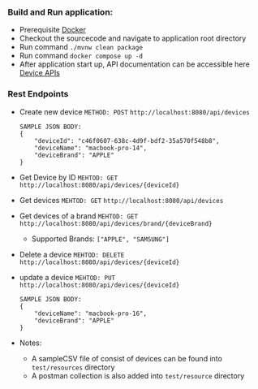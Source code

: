 ### Build and Run application:
* Prerequisite [Docker](https://www.docker.com/) 
* Checkout the sourcecode and navigate to application root directory
* Run command `./mvnw clean package`
* Run command `docker compose up -d`
* After application start up, API documentation can be accessible here [Device APIs](http://localhost:8080/swagger-ui/index.html#/)


### Rest Endpoints

* Create new device 
  ``METHOD: POST``
      `http://localhost:8080/api/devices`
    ```
    SAMPLE JSON BODY:
    {
        "deviceId": "c46f0607-638c-4d9f-bdf2-35a570f548b8",
        "deviceName": "macbook-pro-14",
        "deviceBrand": "APPLE"
    }
    ```
* Get Device by ID
  ``MEHTOD: GET``
    `http://localhost:8080/api/devices/{deviceId}`
* Get devices
    ``MEHTOD: GET``
    `http://localhost:8080/api/devices`
* Get devices of a brand
    ``MEHTOD: GET``
    `http://localhost:8080/api/devices/brand/{deviceBrand}`
  * Supported Brands: `["APPLE", "SAMSUNG"]`
* Delete a device
    ``MEHTOD: DELETE``
    ``http://localhost:8080/api/devices/{deviceId}``

* update a device
    ``MEHTOD: PUT``
    ``http://localhost:8080/api/devices/{deviceId}``
    
    ```
    SAMPLE JSON BODY:
    {
        "deviceName": "macbook-pro-16",
        "deviceBrand": "APPLE"
    }
    ```

* Notes:
  * A sampleCSV file of consist of devices can be found into `test/resources` directory
  * A postman collection is also added into `test/resource` directory 

